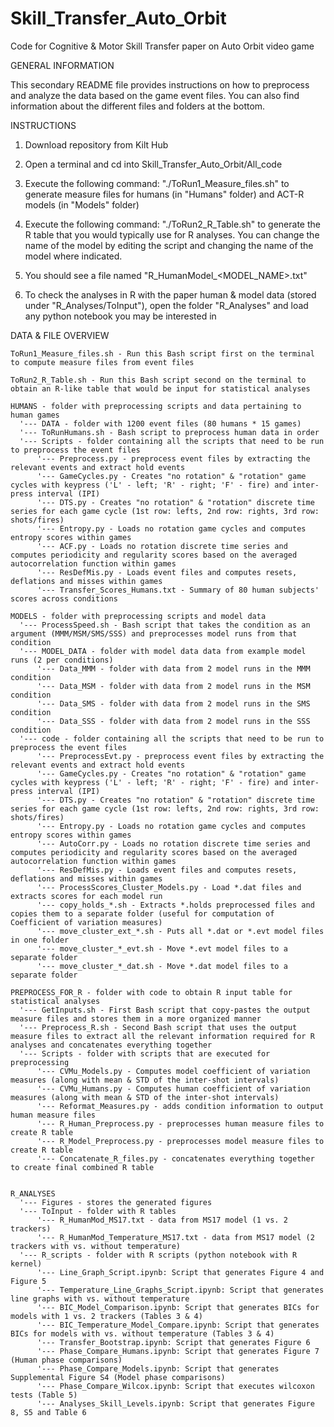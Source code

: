 # Skill_Transfer_Auto_Orbit

Code for Cognitive & Motor Skill Transfer paper on Auto Orbit video game

GENERAL INFORMATION

This secondary README file provides instructions on how to preprocess and analyze the data based on the game event files. You can also find information about the different files and folders at the bottom.

INSTRUCTIONS

1. Download repository from Kilt Hub

2. Open a terminal and cd into Skill_Transfer_Auto_Orbit/All_code

3. Execute the following command: "./ToRun1_Measure_files.sh" to generate measure files for humans (in "Humans" folder) and ACT-R models (in "Models" folder)

4. Execute the following command: "./ToRun2_R_Table.sh" to generate the R table that you would typically use for R analyses. You can change the name of the model by editing the script and changing the name of the model where indicated.

5. You should see a file named "R_HumanModel_<MODEL_NAME>.txt"

6. To check the analyses in R with the paper human & model data (stored under "R_Analyses/ToInput"), open the folder "R_Analyses" and load any python notebook you may be interested in

DATA & FILE OVERVIEW

	ToRun1_Measure_files.sh - Run this Bash script first on the terminal to compute measure files from event files

	ToRun2_R_Table.sh - Run this Bash script second on the terminal to obtain an R-like table that would be input for statistical analyses

	HUMANS - folder with preprocessing scripts and data pertaining to human games
	  '--- DATA - folder with 1200 event files (80 humans * 15 games)
	  '--- ToRunHumans.sh - Bash script to preprocess human data in order
	  '--- Scripts - folder containing all the scripts that need to be run to preprocess the event files
	  	  '--- Preprocess.py - preprocess event files by extracting the relevant events and extract hold events
	  	  '--- GameCycles.py - Creates "no rotation" & "rotation" game cycles with keypress ('L' - left; 'R' - right; 'F' - fire) and inter-press interval (IPI)
	  	  '--- DTS.py - Creates "no rotation" & "rotation" discrete time series for each game cycle (1st row: lefts, 2nd row: rights, 3rd row: shots/fires)
	  	  '--- Entropy.py - Loads no rotation game cycles and computes entropy scores within games
	  	  '--- ACF.py - Loads no rotation discrete time series and computes periodicity and regularity scores based on the averaged autocorrelation function within games
	  	  '--- ResDefMis.py - Loads event files and computes resets, deflations and misses within games
	  	  '--- Transfer_Scores_Humans.txt - Summary of 80 human subjects' scores across conditions

	MODELS - folder with preprocessing scripts and model data
	  '--- ProcessSpeed.sh - Bash script that takes the condition as an argument (MMM/MSM/SMS/SSS) and preprocesses model runs from that condition
	  '--- MODEL_DATA - folder with model data data from example model runs (2 per conditions)
	  	  '--- Data_MMM - folder with data from 2 model runs in the MMM condition
	  	  '--- Data_MSM - folder with data from 2 model runs in the MSM condition
	  	  '--- Data_SMS - folder with data from 2 model runs in the SMS condition
	  	  '--- Data_SSS - folder with data from 2 model runs in the SSS condition
	  '--- code - folder containing all the scripts that need to be run to preprocess the event files
	 	  '--- PreprocessEvt.py - preprocess event files by extracting the relevant events and extract hold events
	  	  '--- GameCycles.py - Creates "no rotation" & "rotation" game cycles with keypress ('L' - left; 'R' - right; 'F' - fire) and inter-press interval (IPI)
	  	  '--- DTS.py - Creates "no rotation" & "rotation" discrete time series for each game cycle (1st row: lefts, 2nd row: rights, 3rd row: shots/fires)
	  	  '--- Entropy.py - Loads no rotation game cycles and computes entropy scores within games
	  	  '--- AutoCorr.py - Loads no rotation discrete time series and computes periodicity and regularity scores based on the averaged autocorrelation function within games
	  	  '--- ResDefMis.py - Loads event files and computes resets, deflations and misses within games
	  	  '--- ProcessScores_Cluster_Models.py - Load *.dat files and extracts scores for each model run
	  	  '--- copy_holds_*.sh - Extracts *.holds preprocessed files and copies them to a separate folder (useful for computation of Coefficient of variation measures)
	  	  '--- move_cluster_ext_*.sh - Puts all *.dat or *.evt model files in one folder
	  	  '--- move_cluster_*_evt.sh - Move *.evt model files to a separate folder
	  	  '--- move_cluster_*_dat.sh - Move *.dat model files to a separate folder
	  	  
	PREPROCESS_FOR_R - folder with code to obtain R input table for statistical analyses
	  '--- GetInputs.sh - First Bash script that copy-pastes the output measure files and stores them in a more organized manner
	  '--- Preprocess_R.sh - Second Bash script that uses the output measure files to extract all the relevant information required for R analyses and concatenates everything together
	  '--- Scripts - folder with scripts that are executed for preprocessing
	  	  '--- CVMu_Models.py - Computes model coefficient of variation measures (along with mean & STD of the inter-shot intervals)
	  	  '--- CVMu_Humans.py - Computes human coefficient of variation measures (along with mean & STD of the inter-shot intervals)
	  	  '--- Reformat_Measures.py - adds condition information to output human measure files
	  	  '--- R_Human_Preprocess.py - preprocesses human measure files to create R table
	  	  '--- R_Model_Preprocess.py - preprocesses model measure files to create R table
	  	  '--- Concatenate_R_files.py - concatenates everything together to create final combined R table


	R_ANALYSES
	  '--- Figures - stores the generated figures
	  '--- ToInput - folder with R tables
	  	  '--- R_HumanMod_MS17.txt - data from MS17 model (1 vs. 2 trackers)
	  	  '--- R_HumanMod_Temperature_MS17.txt - data from MS17 model (2 trackers with vs. without temperature)
	  '--- R_scripts - folder with R scripts (python notebook with R kernel)
	  	  '--- Line_Graph_Script.ipynb: Script that generates Figure 4 and Figure 5
	  	  '--- Temperature_Line_Graphs_Script.ipynb: Script that generates line graphs with vs. without temperature
	  	  '--- BIC_Model_Comparison.ipynb: Script that generates BICs for models with 1 vs. 2 trackers (Tables 3 & 4)
	  	  '--- BIC_Temperature_Model_Compare.ipynb: Script that generates BICs for models with vs. without temperature (Tables 3 & 4)
	  	  '--- Transfer_Bootstrap.ipynb: Script that generates Figure 6
	  	  '--- Phase_Compare_Humans.ipynb: Script that generates Figure 7 (Human phase comparisons)
	  	  '--- Phase_Compare_Models.ipynb: Script that generates Supplemental Figure S4 (Model phase comparisons)
	  	  '--- Phase_Compare_Wilcox.ipynb: Script that executes wilcoxon tests (Table 5)
	  	  '--- Analyses_Skill_Levels.ipynb: Script that generates Figure 8, S5 and Table 6



